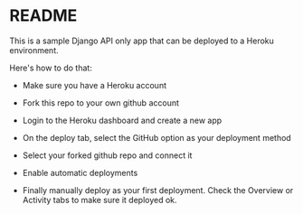 # README

This is a sample Django API only app that can be deployed to a Heroku environment.

Here's how to do that:

* Make sure you have a Heroku account

* Fork this repo to your own github account

* Login to the Heroku dashboard and create a new app

* On the deploy tab, select the GitHub option as your deployment method

* Select your forked github repo and connect it

* Enable automatic deployments

* Finally manually deploy as your first deployment.  Check the Overview or Activity tabs to make sure it deployed ok.
